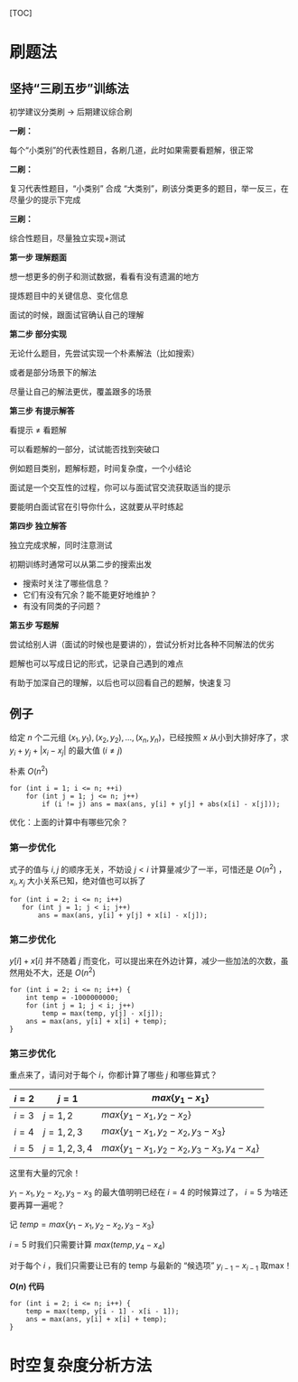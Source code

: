 [TOC]

# 刷题法

## 坚持“三刷五步”训练法

初学建议分类刷 $\rightarrow$ 后期建议综合刷

**一刷：**

每个“小类别”的代表性题目，各刷几道，此时如果需要看题解，很正常

**二刷：**

复习代表性题目，“小类别” 合成 “大类别”，刷该分类更多的题目，举一反三，在尽量少的提示下完成

**三刷：**

综合性题目，尽量独立实现+测试

**第一步 理解题面**

想一想更多的例子和测试数据，看看有没有遗漏的地方

提炼题目中的关键信息、变化信息

面试的时候，跟面试官确认自己的理解

**第二步 部分实现**

无论什么题目，先尝试实现一个朴素解法（比如搜索）

或者是部分场景下的解法

尽量让自己的解法更优，覆盖跟多的场景

**第三步 有提示解答**

看提示 $\neq$ 看题解

可以看题解的一部分，试试能否找到突破口

例如题目类别，题解标题，时间复杂度，一个小结论

面试是一个交互性的过程，你可以与面试官交流获取适当的提示

要能明白面试官在引导你什么，这就要从平时练起

**第四步 独立解答**

独立完成求解，同时注意测试

初期训练时通常可以从第二步的搜索出发

- 搜索时关注了哪些信息？
- 它们有没有冗余？能不能更好地维护？
- 有没有同类的子问题？

**第五步 写题解**

尝试给别人讲（面试的时候也是要讲的），尝试分析对比各种不同解法的优劣

题解也可以写成日记的形式，记录自己遇到的难点

有助于加深自己的理解，以后也可以回看自己的题解，快速复习

## 例子

给定 $n$ 个二元组 $(x_1,y_1), (x_2,y_2),...,(x_n,y_n)$，已经按照 $x$ 从小到大排好序了，求 $y_i + y_j + |x_i - x_j|$ 的最大值 $(i\neq j)$ 

朴素 $O(n^2)$

```
for (int i = 1; i <= n; ++i)
	for (int j = 1; j <= n; j++)
		if (i != j) ans = max(ans, y[i] + y[j] + abs(x[i] - x[j]));
```

优化：上面的计算中有哪些冗余？

### 第一步优化

式子的值与 $i,j$ 的顺序无关，不妨设 $j < i$ 计算量减少了一半，可惜还是 $O(n^2)$ ，$x_i, x_j$ 大小关系已知，绝对值也可以拆了

 ```
 for (int i = 2; i <= n; i++)
 	for (int j = 1; j < i; j++)
 		ans = max(ans, y[i] + y[j] + x[i] - x[j]);
 ```

### 第二步优化

$y[i] + x[i]$ 并不随着 $j$ 而变化，可以提出来在外边计算，减少一些加法的次数，虽然用处不大，还是 $O(n^2)$

```
for (int i = 2; i <= n; i++) {
	int temp = -1000000000;
	for (int j = 1; j < i; j++)
		temp = max(temp, y[j] - x[j]);
	ans = max(ans, y[i] + x[i] + temp);
}
```

### 第三步优化

重点来了，请问对于每个 $i$，你都计算了哪些 $j$ 和哪些算式？

| $i = 2$ | $j = 1$          | $max\{y_1 - x_1\}$                                  |
| ------- | ---------------- | --------------------------------------------------- |
| $i = 3$ | $j = 1, 2$       | $max\{y_1 - x_1, y_2 - x_2\}$                       |
| $i = 4$ | $j = 1, 2, 3$    | $max\{y_1 - x_1, y_2 - x_2, y_3 - x_3\}$            |
| $i = 5$ | $j = 1, 2, 3, 4$ | $max\{y_1 - x_1, y_2 - x_2, y_3 - x_3, y_4 - x_4\}$ |

这里有大量的冗余！

$y_1 - x_1, y_2 - x_2, y_3 - x_3$ 的最大值明明已经在 $i = 4$ 的时候算过了， $i = 5$ 为啥还要再算一遍呢？

记 $temp = max\{y_1 - x_1, y_2 - x_2, y_3 - x_3\}$ 

$i = 5$  时我们只需要计算 $max(temp, y_4 - x_4)$

对于每个 $i$ ，我们只需要让已有的 temp 与最新的 “候选项” $y_{i - 1} - x_{i - 1}$ 取max！

**$O(n)$ 代码**

```
for (int i = 2; i <= n; i++) {
	temp = max(temp, y[i - 1] - x[i - 1]);
	ans = max(ans, y[i] + x[i] + temp);
}
```

# 时空复杂度分析方法































